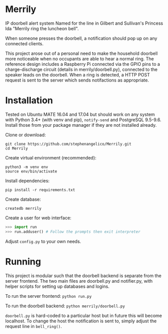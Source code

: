 # Merrily
IP doorbell alert system
Named for the line in Gilbert and Sullivan's Princess Ida "Merrily ring the luncheon bell".

When someone presses the doorbell, a notification should pop up on any connected clients.

This project arose out of a personal need to make the household doorbell more
noticeable when no occupants are able to hear a normal ring.
The reference design includes a Raspberry Pi connected via the GPIO pins to a
charge-discharge circuit (details in merrily/doorbell.py), connected to the
speaker leads on the doorbell. When a ring is detected, a HTTP POST request is
sent to the server which sends notifactions as appropriate.

Installation
============

Tested on Ubuntu MATE 16.04 and 17.04 but should work on any system with
Python 3.4+ (with venv and pip), `notify-send` and PostgreSQL 9.5-9.6.
Install those from your package manager if they are not installed already.

Clone or download:
```
git clone https://github.com/stephenangelico/Merrily.git
cd Merrily
```

Create virtual environment (recommended):
```
python3 -m venv env
source env/bin/activate
```

Install dependencies:
```
pip install -r requirements.txt
```

Create database:
```
createdb merrily
```

Create a user for web interface:
```python
>>> import run
>>> run.adduser() # Follow the prompts then exit interpreter
```

Adjust `config.py` to your own needs.

Running
=======

This project is modular such that the doorbell backend is separate from the
server frontend. The two main files are doorbell.py and notifier.py, with helper
scripts for setting up databases and logins.

To run the server frontend:
```python run.py```

To run the doorbell backend:
```python merrily/doorbell.py```

`doorbell.py` is hard-coded to a particular host but in future this will become
localhost. To change the host the notification is sent to, simply adjust the
request line in `bell_ring()`.
